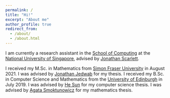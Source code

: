 ```yaml
---
permalink: /
title: "Hi!"
excerpt: "About me"
author_profile: true
redirect_from: 
  - /about/
  - /about.html
---
```


I am currently a research assistant in the [School of Computing](https://www.comp.nus.edu.sg/) at the [National University of Singapore](http://www.nus.edu.sg/), advised by [Jonathan Scarlett](https://www.comp.nus.edu.sg/~scarlett/).

I received my M.Sc. in Mathematics from [Simon Fraser University](https://www.sfu.ca/) in August 2021. I was advised by [Jonathan Jedwab](http://people.math.sfu.ca/~jed/) for my thesis. I received my B.Sc. in Computer Science and Mathematics from the [University of Edinburgh](https://www.ed.ac.uk/) in July 2019. I was advised by [He Sun](http://homepages.inf.ed.ac.uk/hsun4/) for my computer science thesis. I was advised by [Agata Smoktunowicz](https://www.maths.ed.ac.uk/school-of-mathematics/people/a-z?person=67) for my mathematics thesis.
